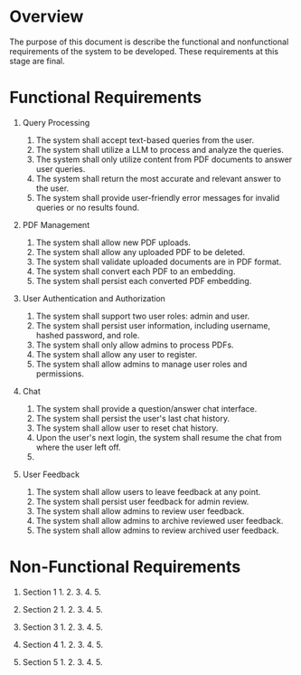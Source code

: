 # Overview

The purpose of this document is describe the functional and nonfunctional requirements of the system to be developed. These requirements at this stage are final.

# Functional Requirements

1. Query Processing
    1. The system shall accept text-based queries from the user.
    2. The system shall utilize a LLM to process and analyze the queries.
    3. The system shall only utilize content from PDF documents to answer user queries.
    4. The system shall return the most accurate and relevant answer to the user.
    5. The system shall provide user-friendly error messages for invalid queries or no results found.

2. PDF Management
    1. The system shall allow new PDF uploads.
    2. The system shall allow any uploaded PDF to be deleted.
    3. The system shall validate uploaded documents are in PDF format.
    4. The system shall convert each PDF to an embedding.
    5. The system shall persist each converted PDF embedding.

3. User Authentication and Authorization
    1. The system shall support two user roles: admin and user.
    2. The system shall persist user information, including username, hashed password, and role.
    3. The system shall only allow admins to process PDFs.
    4. The system shall allow any user to register.
    5. The system shall allow admins to manage user roles and permissions.

4. Chat
    1. The system shall provide a question/answer chat interface.
    2. The system shall persist the user's last chat history.
    3. The system shall allow user to reset chat history.
    4. Upon the user's next login, the system shall resume the chat from where the user left off.
    5.

5. User Feedback
    1. The system shall allow users to leave feedback at any point.
    2. The system shall persist user feedback for admin review.
    3. The system shall allow admins to review user feedback.
    4. The system shall allow admins to archive reviewed user feedback.
    5. The system shall allow admins to review archived user feedback.

# Non-Functional Requirements

1. Section 1
    1.
    2.
    3.
    4.
    5.

2. Section 2
    1.
    2.
    3.
    4.
    5.

3. Section 3
    1.
    2.
    3.
    4.
    5.

4. Section 4
    1.
    2.
    3.
    4.
    5.

5. Section 5
    1.
    2.
    3.
    4.
    5.
